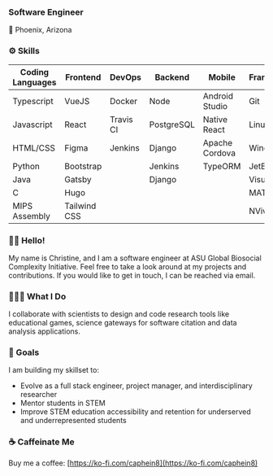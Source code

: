 ### Software Engineer
📍 Phoenix, Arizona


### ⚙️ Skills
Coding Languages | Frontend     | DevOps    | Backend    | Mobile         | Frameworks/Systems/Software
---------------- | ------------ | --------- | ---------- | -------------- | ---------
Typescript       | VueJS        | Docker    | Node       | Android Studio | Git
Javascript       | React        | Travis CI | PostgreSQL | Native React   | Linux
HTML/CSS         | Figma        | Jenkins   | Django     | Apache Cordova | Windows
Python           | Bootstrap    |           | Jenkins    |  TypeORM       | JetBrains
Java             | Gatsby       |           | Django     |                | Visual Studio
C                | Hugo         |           |            |                | MATLAB
MIPS Assembly    | Tailwind CSS |           |            |                | NVivo


### 👋🏼 Hello!

My name is Christine, and I am a software engineer at ASU Global Biosocial Complexity Initiative. Feel free to take a look around at my projects and contributions. If you would like to get in touch, I can be reached via email.

### 👩🏻‍💻 What I Do

I collaborate with scientists to design and code research tools like educational games, science gateways for software citation and data analysis applications.

### 🌱 Goals

I am building my skillset to:

- Evolve as a full stack engineer, project manager, and interdisciplinary researcher
- Mentor students in STEM
- Improve STEM education accessibility and retention for underserved and underrepresented students

### ☕ Caffeinate Me
Buy me a coffee: [https://ko-fi.com/caphein8](https://ko-fi.com/caphein8)
